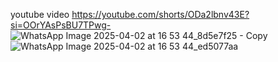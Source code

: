 youtube video https://youtube.com/shorts/ODa2lbnv43E?si=OOrYAsPsBU7TPwg-
![WhatsApp Image 2025-04-02 at 16 53 44_8d5e7f25 - Copy](https://github.com/user-attachments/assets/fe55d991-1e89-4438-bd27-cdda0d9aaeea)
![WhatsApp Image 2025-04-02 at 16 53 44_ed5077aa](https://github.com/user-attachments/assets/09f49c88-8fd9-4bb6-a2f7-a40ffbe716c2)
